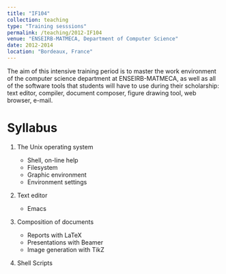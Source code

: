 ```yaml
---
title: "IF104"
collection: teaching
type: "Training sesssions"
permalink: /teaching/2012-IF104
venue: "ENSEIRB-MATMECA, Department of Computer Science"
date: 2012-2014
location: "Bordeaux, France"
---
```

The aim of this intensive training period is to master the work environment of the computer science department at ENSEIRB-MATMECA, as well as all of the software tools that students will have to use during their scholarship: text editor, compiler, document composer, figure drawing tool, web browser, e-mail. 

Syllabus
======


1. The Unix operating system
    * Shell, on-line help
    * Filesystem
    * Graphic environment
    * Environment settings

2. Text editor
    * Emacs
    
3. Composition of documents
    * Reports with LaTeX
    * Presentations with Beamer
    * Image generation with TikZ

4. Shell Scripts

